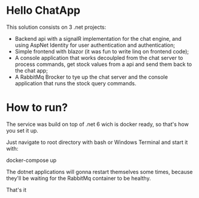 # Hello ChatApp

This solution consists on 3 .net projects:
- Backend api with a signalR implementation for the chat engine, and using AspNet Identity for user authentication and authentication;
- Simple frontend with blazor (it was fun to write linq on frontend code);
- A console application that works decoulpled from the chat server to process commands, get stock values from a api and send them back to the chat app;
- A RabbitMq Brocker to tye up the chat server and the console application that runs the stock query commands.

# How to run?

The service was build on top of .net 6 wich is docker ready, so that's how you set it up.

Just navigate to root directory with bash or Windows Terminal and start it with:

docker-compose up

The dotnet applications will gonna restart themselves some times, because they'll be waiting for the RabbitMq container to be healthy.

That's it
